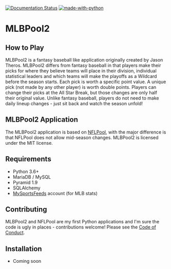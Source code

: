 [![Documentation Status](http://mlbpool2.readthedocs.io/en/latest/?badge=latest)](http://mlbpool2.readthedocs.io/en/latest/?badge=latest)
[![made-with-python](https://img.shields.io/badge/Made%20with-Python-1f425f.svg)](https://www.python.org/)

# MLBPool2

## How to Play

MLBPool2 is a fantasy baseball like application originally created by
Jason Theros.  MLBPool2 differs from fantasy baseball in that players
make their picks for where they believe teams will place in their division,
individual statistical leaders and which teams will make the playoffs as a
Wildcard before the season starts.  Each pick is worth a specific point
value.  A unique pick (not made by any other player) is worth double
points.  Players can change their picks at the All Star Break, but those
changes are only half their original value.  Unlike fantasy baseball,
players do not need to make daily lineup changes - just sit back and
watch the season unfold!

## MLBPool2 Application

The MLBPool2 application is based on [NFLPool](https://github.com/prcutler/nflpool),
with the major difference is that NFLPool does not allow mid-season
changes.  MLBPool2 is licensed under the MIT license.

## Requirements

* Python 3.6+
* MariaDB / MySQL
* Pyramid 1.9
* SQLAlchemy
* [MySportsFeeds](https://www.mysportsfeeds.com) account (for MLB stats)

## Contributing

MLBPool2 and NFLPool are my first Python applications and I'm sure the
code is ugly in places - contributions welcome!  Please see the
[Code of Conduct](https://github.com/prcutler/mlbpool2/blob/master/CODE_OF_CONDUCT.md).

## Installation

* Coming soon


